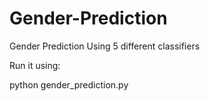 # Gender-Prediction
Gender Prediction Using 5 different classifiers

Run it using:

python gender_prediction.py

